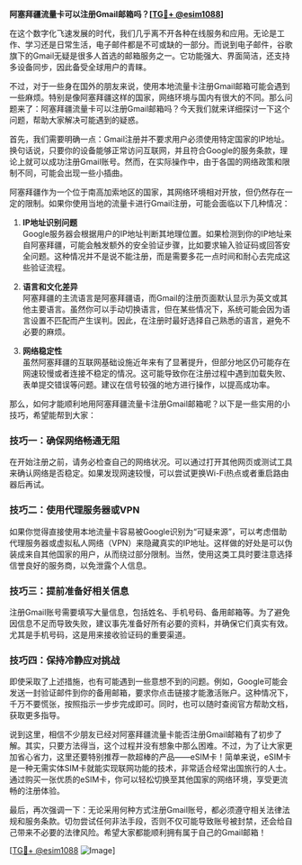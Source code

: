 **阿塞拜疆流量卡可以注册Gmail邮箱吗？[[TG💪+ @esim1088](https://t.me/s/esim1088)]**

在这个数字化飞速发展的时代，我们几乎离不开各种在线服务和应用。无论是工作、学习还是日常生活，电子邮件都是不可或缺的一部分。而说到电子邮件，谷歌旗下的Gmail无疑是很多人首选的邮箱服务之一。它功能强大、界面简洁，还支持多设备同步，因此备受全球用户的青睐。

不过，对于一些身在国外的朋友来说，使用本地流量卡注册Gmail邮箱可能会遇到一些麻烦。特别是像阿塞拜疆这样的国家，网络环境与国内有很大的不同。那么问题来了：阿塞拜疆流量卡可以注册Gmail邮箱吗？今天我们就来详细探讨一下这个问题，帮助大家解决可能遇到的疑惑。

首先，我们需要明确一点：Gmail注册并不要求用户必须使用特定国家的IP地址。换句话说，只要你的设备能够正常访问互联网，并且符合Google的服务条款，理论上就可以成功注册Gmail账号。然而，在实际操作中，由于各国的网络政策和限制不同，可能会出现一些小插曲。

阿塞拜疆作为一个位于南高加索地区的国家，其网络环境相对开放，但仍然存在一定的限制。如果你使用当地的流量卡进行Gmail注册，可能会面临以下几种情况：

1. **IP地址识别问题**  
   Google服务器会根据用户的IP地址判断其地理位置。如果检测到你的IP地址来自阿塞拜疆，可能会触发额外的安全验证步骤，比如要求输入验证码或回答安全问题。这种情况并不是说不能注册，而是需要多花一点时间和耐心去完成这些验证流程。

2. **语言和文化差异**  
   阿塞拜疆的主流语言是阿塞拜疆语，而Gmail的注册页面默认显示为英文或其他主要语言。虽然你可以手动切换语言，但在某些情况下，系统可能会因为语言设置不匹配而产生误判。因此，在注册时最好选择自己熟悉的语言，避免不必要的麻烦。

3. **网络稳定性**  
   虽然阿塞拜疆的互联网基础设施近年来有了显著提升，但部分地区仍可能存在网速较慢或者连接不稳定的情况。这可能导致你在注册过程中遇到加载失败、表单提交错误等问题。建议在信号较强的地方进行操作，以提高成功率。

那么，如何才能顺利地用阿塞拜疆流量卡注册Gmail邮箱呢？以下是一些实用的小技巧，希望能帮到大家：

### 技巧一：确保网络畅通无阻
在开始注册之前，请务必检查自己的网络状况。可以通过打开其他网页或测试工具来确认网络是否稳定。如果发现网速较慢，可以尝试更换Wi-Fi热点或者重启路由器后再试。

### 技巧二：使用代理服务器或VPN
如果你觉得直接使用本地流量卡容易被Google识别为“可疑来源”，可以考虑借助代理服务器或虚拟私人网络（VPN）来隐藏真实的IP地址。这样做的好处是可以伪装成来自其他国家的用户，从而绕过部分限制。当然，使用这类工具时要注意选择信誉良好的服务商，以免泄露个人信息。

### 技巧三：提前准备好相关信息
注册Gmail账号需要填写大量信息，包括姓名、手机号码、备用邮箱等。为了避免因信息不足而导致失败，建议事先准备好所有必要的资料，并确保它们真实有效。尤其是手机号码，这是用来接收验证码的重要渠道。

### 技巧四：保持冷静应对挑战
即使采取了上述措施，也有可能遇到一些意想不到的问题。例如，Google可能会发送一封验证邮件到你的备用邮箱，要求你点击链接才能激活账户。这种情况下，千万不要慌张，按照指示一步步完成即可。同时，也可以随时查阅官方帮助文档，获取更多指导。

说到这里，相信不少朋友已经对阿塞拜疆流量卡能否注册Gmail邮箱有了初步了解。其实，只要方法得当，这个过程并没有想象中那么困难。不过，为了让大家更加省心省力，这里还要特别推荐一款超棒的产品——eSIM卡！简单来说，eSIM卡是一种无需实体SIM卡就能实现联网功能的技术，非常适合经常出国旅行的人士。通过购买一张优质的eSIM卡，你可以轻松切换至其他国家的网络环境，享受更流畅的注册体验。

最后，再次强调一下：无论采用何种方式注册Gmail账号，都必须遵守相关法律法规和服务条款。切勿尝试任何非法手段，否则不仅可能导致账号被封禁，还会给自己带来不必要的法律风险。希望大家都能顺利拥有属于自己的Gmail邮箱！

[[TG💪+ @esim1088](https://t.me/s/esim1088) ![Image](https://i.postimg.cc/4NQfJmqS/Snipaste-2025-05-13-00-14-12.png)]